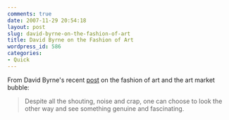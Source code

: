 ```yaml
---
comments: true
date: 2007-11-29 20:54:18
layout: post
slug: david-byrne-on-the-fashion-of-art
title: David Byrne on the Fashion of Art
wordpress_id: 586
categories:
- Quick
---
```


From David Byrne's recent [post](http://journal.davidbyrne.com/2007/11/11252007-bubble.html) on the fashion of art and the art market bubble:

> Despite all the shouting, noise and crap, one can choose to look the other way and see something genuine and fascinating.

